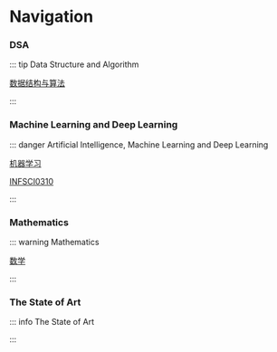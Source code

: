 # Navigation

### DSA

::: tip Data Structure and Algorithm

[数据结构与算法](/dsa/index)

:::

### Machine Learning and Deep Learning

::: danger Artificial Intelligence, Machine Learning and Deep Learning

[机器学习](/machine-deep/ml/index)

[INFSCI0310](/machine-deep/infsci0310/index)

:::

### Mathematics

::: warning Mathematics

[数学](/math/index)

:::

### The State of Art

::: info The State of Art



:::
